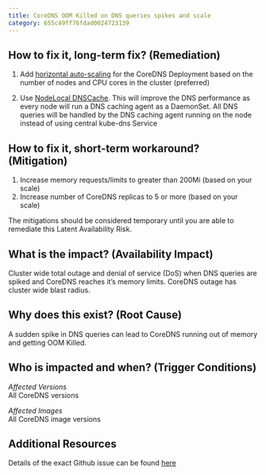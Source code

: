 ```yaml
---
title: CoreDNS OOM Killed on DNS queries spikes and scale
category: 655c49ff76fdad0024723139
---
```


## How to fix it, long-term fix? (Remediation)

1. Add [horizontal auto-scaling](https://kubernetes.io/docs/tasks/administer-cluster/dns-horizontal-autoscaling/#enablng-dns-horizontal-autoscaling) for the CoreDNS Deployment based on the number of nodes and CPU cores in the cluster (preferred)

2. Use [NodeLocal DNSCache](https://kubernetes.io/docs/tasks/administer-cluster/nodelocaldns/). This will improve the DNS performance as every node will run a DNS caching agent as a DaemonSet. All DNS queries will be handled by the DNS caching agent running on the node instead of using central kube-dns Service

## How to fix it, short-term workaround? (Mitigation)

1. Increase memory requests/limits to greater than 200Mi (based on your scale)
2. Increase number of CoreDNS replicas to 5 or more (based on your scale)

The mitigations should be considered temporary until you are able to remediate this Latent Availability Risk.

## What is the impact? (Availability Impact)

Cluster wide total outage and denial of service (DoS) when DNS queries are spiked and CoreDNS reaches it’s memory limits. CoreDNS outage has cluster wide blast radius.

## Why does this exist? (Root Cause)

A sudden spike in DNS queries can lead to CoreDNS running out of memory and getting OOM Killed.

## Who is impacted and when? (Trigger Conditions)

_Affected Versions_  
All CoreDNS versions

_Affected Images_  
All CoreDNS image versions

## Additional Resources

Details of the exact Github issue can be found [here](https://github.com/kubernetes/kops/issues/5652)